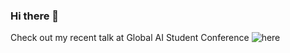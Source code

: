 ### Hi there 👋

Check out my recent talk at Global AI Student Conference ![here](https://youtu.be/o6bdueClGtM?t=9560)
